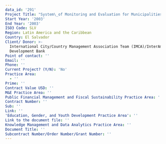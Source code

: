 ```yaml
---
data_id: '291'
Project Title: "System\_of Monitoring and Evaluation for Municipalities"
Start Year: '2003'
End Year: '2003'
ISO3 Code: SLV
Region: Latin America and the Caribbean
Country: El Salvador
Client/ Donor: >-
  International City/Country Management Association Team (IMCA)/InterAmerican
  Development Bank
Point of contact: ''
Email: ''
Phone: ''
Current Project? (Y/N): 'No'
Practice Area:
  - ''
Prime: ''
Contract Value USD: ''
M&E Practice Area: ''
Public Financial Management and Fiscal Sustainability Practice Area: ''
Contract Number: ''
Sub: ''
Link: ''
'Education, Gender, and Youth Development Practice Area': ''
Link to the document file: ''
Knowledge Management and Data Analytics Practice Area: ''
Document Title: ''
Subcontract Number/Order Number/Grant Number: ''
---
```

